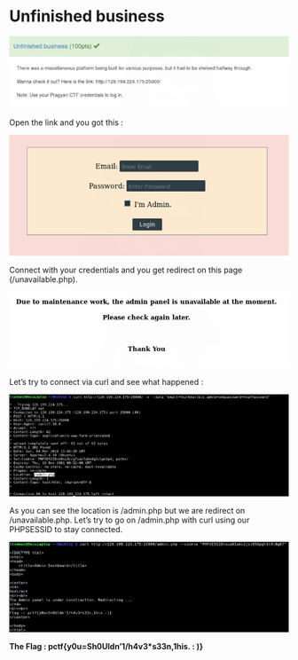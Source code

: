 # Unfinished business

![](./img/1.png#center)

Open the link and you got this :

![](./img/2.png#center)

Connect with your credentials and you get redirect on this page (/unavailable.php).

![](./img/3.png#center)

Let’s try to connect via curl and see what happened :


![](./img/4.png#center)

As you can see the location is /admin.php but we are redirect on /unavailable.php. Let’s try to go on /admin.php with curl using our PHPSESSID to stay connected.

![](./img/5.png#center)

**The Flag : pctf{y0u=Sh0Uldn’1/h4v3*s33n,1his. : )}**
